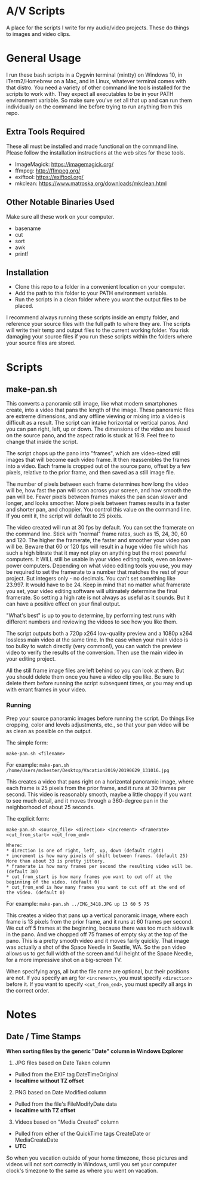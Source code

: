 # A/V Scripts
A place for the scripts I write for my audio/video projects. These do things to images and video clips.

# General Usage
I run these bash scripts in a Cygwin terminal (mintty) on Windows 10, in iTerm2/Homebrew on a Mac, and in Linux, whatever terminal comes with that distro. You need a variety of other command line tools installed for the scripts to work with. They expect all executables to be in your PATH environment variable. So make sure you've set all that up and can run them individually on the command line before trying to run anything from this repo.

## Extra Tools Required
These all must be installed and made functional on the command line. Please follow the installation instructions at the web sites for these tools.
* ImageMagick: https://imagemagick.org/
* ffmpeg: http://ffmpeg.org/
* exiftool: https://exiftool.org/
* mkclean: https://www.matroska.org/downloads/mkclean.html

## Other Notable Binaries Used
Make sure all these work on your computer.
* basename
* cut
* sort
* awk
* printf

## Installation
* Clone this repo to a folder in a convenient location on your computer.
* Add the path to this folder to your PATH environment variable.
* Run the scripts in a clean folder where you want the output files to be placed.

I recommend always running these scripts inside an empty folder, and reference your source files with the full path to where they are. The scripts will write their temp and output files to the current working folder. You risk damaging your source files if you run these scripts within the folders where your source files are stored.

# Scripts
## make-pan.sh
This converts a panoramic still image, like what modern smartphones create, into a video that pans the length of the image.
These panoramic files are extreme dimensions, and any offline viewing or mixing into a video is difficult as a result.  The script can intake horizontal or vertical panos. And you can pan right, left, up or down.  The dimensions of the video are based on the source pano, and the aspect ratio is stuck at 16:9. Feel free to change that inside the script.

The script chops up the pano into "frames", which are video-sized still images that will become each video frame.  It then reassembles the frames into a video. Each frame is cropped out of the source pano, offset by a few pixels, relative to the prior frame, and then saved as a still image file.

The number of pixels between each frame determines how long the video will be, how fast the pan will scan across your screen, and how smooth the pan will be. Fewer pixels between frames makes the pan scan slower and longer, and looks smoother.  More pixels between frames results in a faster and shorter pan, and choppier. You control this value on the command line. If you omit it, the script will default to 25 pixels.

The video created will run at 30 fps by default. You can set the framerate on the command line. Stick with "normal" frame rates, such as 15, 24, 30, 60 and 120. The higher the framerate, the faster and smoother your video pan will be. Beware that 60 or 120 fps will result in a huge video file which has such a high bitrate that it may not play on anything but the most powerful computers. It WILL still be usable in your video editing tools, even on lower-power computers.  Depending on what video editing tools you use, you may be required to set the framerate to a number that matches the rest of your project. But integers only - no decimals. You can't set something like 23.997. It would have to be 24. Keep in mind that no matter what framerate you set, your video editing software will ultimately determine the final framerate.  So setting a high rate is not always as useful as it sounds. But it can have a positive effect on your final output.

"What's best" is up to you to determine, by performing test runs with different numbers and reviewing the videos to see how you like them.

The script outputs both a 720p x264 low-quality preview and a 1080p x264 lossless main video at the same time. In the case when your main video is too bulky to watch directly (very common!), you can watch the preview video to verify the results of the conversion.  Then use the main video in your editing project.

All the still frame image files are left behind so you can look at them. But you should delete them once you have a video clip you like. Be sure to delete them before running the script subsequent times, or you may end up with errant frames in your video.

### Running
Prep your source panoramic images before running the script. Do things like cropping, color and levels adjustments, etc., so that your pan video will be as clean as possible on the output.

The simple form:

```make-pan.sh <filename>```

For example: `make-pan.sh /home/Users/mchester/Desktop/Vacation2019/20190629_131016.jpg`

This creates a video that pans right on a horizontal panoramic image, where each frame is 25 pixels from the prior frame, and it runs at 30 frames per second. This video is reasonably smooth, maybe a little choppy if you want to see much detail, and it moves through a 360-degree pan in the neighborhood of about 25 seconds.

The explicit form:

```make-pan.sh <source_file> <direction> <increment> <framerate> <cut_from_start> <cut_from_end>```

    Where:
    * direction is one of right, left, up, down (default right)
    * increment is how many pixels of shift between frames. (default 25) More than about 33 is pretty jittery.
    * framerate is how many frames per second the resulting video will be. (default 30)
    * cut_from_start is how many frames you want to cut off at the beginning of the video. (default 0)
    * cut_from_end is how many frames you want to cut off at the end of the video. (default 0)

For example: `make-pan.sh ../IMG_3418.JPG up 13 60 5 75`

This creates a video that pans up a vertical panoramic image, where each frame is 13 pixels from the prior frame, and it runs at 60 frames per second. We cut off 5 frames at the beginning, because there was too much sidewalk in the pano.  And we chopped off 75 frames of empty sky at the top of the pano. This is a pretty smooth video and it moves fairly quickly. That image was actually a shot of the Space Needle in Seattle, WA. So the pan video allows us to get full width of the screen and full height of the Space Needle, for a more impressive shot on a big-screen TV.

When specifying args, all but the file name are optional, but their positions are not.  If you specify an arg for `<increment>`, you must specify `<direction>` before it. If you want to specify `<cut_from_end>`, you must specify all args in the correct order.

# Notes

## Date / Time Stamps

**When sorting files by the generic "Date" column in Windows Explorer**
1. JPG files based on Date Taken column
- Pulled from the EXIF tag DateTimeOriginal
- **localtime without TZ offset**
2. PNG based on Date Modified column
- Pulled from the file's FileModifyDate data
- **localtime with TZ offset**
3. Videos based on "Media Created" column
- Pulled from either of the QuickTime tags CreateDate or MediaCreateDate
- **UTC**

So when you vacation outside of your home timezone, those pictures and videos will not sort correctly in Windows, until you set your computer clock's timezone to the same as where you went on vacation.

